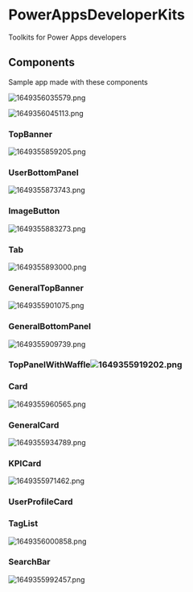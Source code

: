 # PowerAppsDeveloperKits

Toolkits for Power Apps developers

## Components

Sample app made with these components

![1649356035579.png](image/README/1649356035579.png)

![1649356045113.png](image/README/1649356045113.png)

### TopBanner

![1649355859205.png](image/README/1649355859205.png)

### UserBottomPanel

![1649355873743.png](image/README/1649355873743.png)

### ImageButton

![1649355883273.png](image/README/1649355883273.png)

### Tab

![1649355893000.png](image/README/1649355893000.png)

### GeneralTopBanner

![1649355901075.png](image/README/1649355901075.png)

### GeneralBottomPanel

![1649355909739.png](image/README/1649355909739.png)

### TopPanelWithWaffle![1649355919202.png](image/README/1649355919202.png)

### Card

![1649355960565.png](image/README/1649355960565.png)

### GeneralCard

![1649355934789.png](https://file+.vscode-resource.vscode-webview.net/Users/wellszhang/Documents/GitHub/PowerAppsDeveloperKits/image/README/1649355934789.png)

### KPICard

![1649355971462.png](image/README/1649355971462.png)

### UserProfileCard


### TagList

![1649356000858.png](image/README/1649356000858.png)

### SearchBar

![1649355992457.png](image/README/1649355992457.png)
